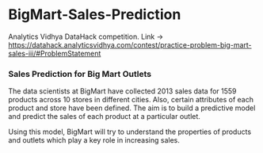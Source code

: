 # BigMart-Sales-Prediction

Analytics Vidhya DataHack competition.
Link -> https://datahack.analyticsvidhya.com/contest/practice-problem-big-mart-sales-iii/#ProblemStatement

### Sales Prediction for Big Mart Outlets
The data scientists at BigMart have collected 2013 sales data for 1559 products across 10 stores in different cities. Also, certain attributes of each product and store have been defined. The aim is to build a predictive model and predict the sales of each product at a particular outlet.

Using this model, BigMart will try to understand the properties of products and outlets which play a key role in increasing sales.



